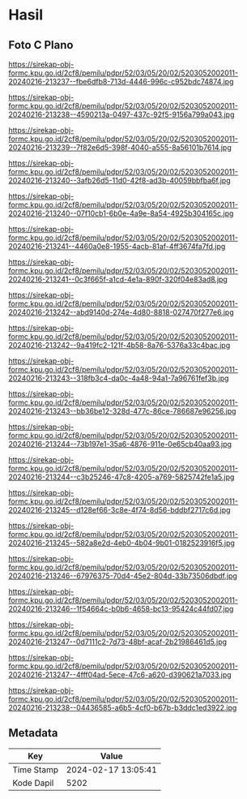 # Hasil

## Foto C Plano

https://sirekap-obj-formc.kpu.go.id/2cf8/pemilu/pdpr/52/03/05/20/02/5203052002011-20240216-213237--fbe6dfb8-713d-4446-996c-c952bdc74874.jpg

https://sirekap-obj-formc.kpu.go.id/2cf8/pemilu/pdpr/52/03/05/20/02/5203052002011-20240216-213238--4590213a-0497-437c-92f5-9156a799a043.jpg

https://sirekap-obj-formc.kpu.go.id/2cf8/pemilu/pdpr/52/03/05/20/02/5203052002011-20240216-213239--7f82e6d5-398f-4040-a555-8a56101b7614.jpg

https://sirekap-obj-formc.kpu.go.id/2cf8/pemilu/pdpr/52/03/05/20/02/5203052002011-20240216-213240--3afb26d5-11d0-42f8-ad3b-40059bbfba6f.jpg

https://sirekap-obj-formc.kpu.go.id/2cf8/pemilu/pdpr/52/03/05/20/02/5203052002011-20240216-213240--07f10cb1-6b0e-4a9e-8a54-4925b304165c.jpg

https://sirekap-obj-formc.kpu.go.id/2cf8/pemilu/pdpr/52/03/05/20/02/5203052002011-20240216-213241--4460a0e8-1955-4acb-81af-4ff3674fa7fd.jpg

https://sirekap-obj-formc.kpu.go.id/2cf8/pemilu/pdpr/52/03/05/20/02/5203052002011-20240216-213241--0c3f665f-a1cd-4e1a-890f-320f04e83ad8.jpg

https://sirekap-obj-formc.kpu.go.id/2cf8/pemilu/pdpr/52/03/05/20/02/5203052002011-20240216-213242--abd9140d-274e-4d80-8818-027470f277e6.jpg

https://sirekap-obj-formc.kpu.go.id/2cf8/pemilu/pdpr/52/03/05/20/02/5203052002011-20240216-213242--9a419fc2-121f-4b58-8a76-5376a33c4bac.jpg

https://sirekap-obj-formc.kpu.go.id/2cf8/pemilu/pdpr/52/03/05/20/02/5203052002011-20240216-213243--318fb3c4-da0c-4a48-94a1-7a96761fef3b.jpg

https://sirekap-obj-formc.kpu.go.id/2cf8/pemilu/pdpr/52/03/05/20/02/5203052002011-20240216-213243--bb36be12-328d-477c-86ce-786687e96256.jpg

https://sirekap-obj-formc.kpu.go.id/2cf8/pemilu/pdpr/52/03/05/20/02/5203052002011-20240216-213244--73b197e1-35a6-4876-911e-0e65cb40aa93.jpg

https://sirekap-obj-formc.kpu.go.id/2cf8/pemilu/pdpr/52/03/05/20/02/5203052002011-20240216-213244--c3b25246-47c8-4205-a769-5825742fe1a5.jpg

https://sirekap-obj-formc.kpu.go.id/2cf8/pemilu/pdpr/52/03/05/20/02/5203052002011-20240216-213245--d128ef66-3c8e-4f74-8d56-bddbf2717c6d.jpg

https://sirekap-obj-formc.kpu.go.id/2cf8/pemilu/pdpr/52/03/05/20/02/5203052002011-20240216-213245--582a8e2d-4eb0-4b04-9b01-0182523916f5.jpg

https://sirekap-obj-formc.kpu.go.id/2cf8/pemilu/pdpr/52/03/05/20/02/5203052002011-20240216-213246--67976375-70d4-45e2-804d-33b73506dbdf.jpg

https://sirekap-obj-formc.kpu.go.id/2cf8/pemilu/pdpr/52/03/05/20/02/5203052002011-20240216-213246--1f54664c-b0b6-4658-bc13-95424c44fd07.jpg

https://sirekap-obj-formc.kpu.go.id/2cf8/pemilu/pdpr/52/03/05/20/02/5203052002011-20240216-213247--0d7111c2-7d73-48bf-acaf-2b21986461d5.jpg

https://sirekap-obj-formc.kpu.go.id/2cf8/pemilu/pdpr/52/03/05/20/02/5203052002011-20240216-213247--4fff04ad-5ece-47c6-a620-d390621a7033.jpg

https://sirekap-obj-formc.kpu.go.id/2cf8/pemilu/pdpr/52/03/05/20/02/5203052002011-20240216-213238--04436585-a6b5-4cf0-b67b-b3ddc1ed3922.jpg


## Metadata

| Key        | Value               |
| ---------- | ------------------- |
| Time Stamp | 2024-02-17 13:05:41 |
| Kode Dapil | 5202                |



